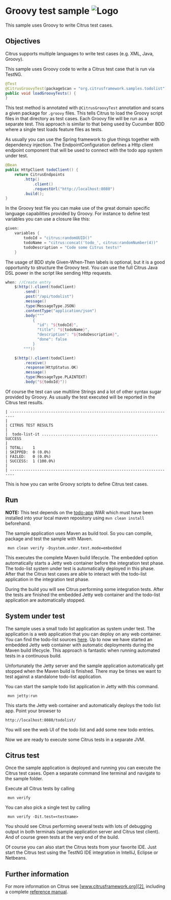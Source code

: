 Groovy test sample ![Logo][1]
==============

This sample uses Groovy to write Citrus test cases.

Objectives
---------

Citrus supports multiple languages to write test cases (e.g. XML, Java, Groovy).

This sample uses Groovy code to write a Citrus test case that is run via TestNG.

```java
@Test
@CitrusGroovyTest(packageScan = "org.citrusframework.samples.todolist")
public void loadGroovyTests() {
}
```
    
This test method is annotated with `@CitrusGroovyTest` annotation and scans a given package for `.groovy` files. 
This tells Citrus to load the Groovy script files in that directory as test cases. Each Groovy file will be run as 
a separate test. This approach is similar to that being used by Cucumber BDD where a single test loads feature files
as tests.

As usually you can use the Spring framework to glue things together with dependency injection. 
The EndpointConfiguration defines a Http client endpoint component that will be used to connect with the todo app system under test.

```java
@Bean
public HttpClient todoClient() {
    return CitrusEndpoints
        .http()
            .client()
            .requestUrl("http://localhost:8080")
        .build();
}
```

In the Groovy test file you can make use of the great domain specific language capabilities provided by Groovy. 
For instance to define test variables you can use a closure like this:
    
```groovy
given:
    variables {
        todoId = "citrus:randomUUID()"
        todoName = "citrus:concat('todo_', citrus:randomNumber(4))"
        todoDescription = "Code some Citrus tests!"
    }
```

The usage of BDD style Given-When-Then labels is optional, but it is a good opportunity to structure the Groovy test.
You can use the full Citrus Java DSL power in the script like sending Http requests.

```groovy
when: //Create entry
    $(http().client(todoClient)
        .send()
        .post("/api/todolist")
        .message()
        .type(MessageType.JSON)
        .contentType("application/json")
        .body("""
            { 
              "id": "${todoId}", 
              "title": "${todoName}",
              "description": "${todoDescription}",
              "done": false
            }
        """))

    $(http().client(todoClient)
        .receive()
        .response(HttpStatus.OK)
        .message()
        .type(MessageType.PLAINTEXT)
        .body("${todoId}"))
```

Of course the test can use multiline Strings and a lot of other syntax sugar provided by Groovy.
As usually the test executed will be reported in the Citrus test results.

```
| ------------------------------------------------------------------------
| 
| CITRUS TEST RESULTS
| 
|  todo-list-it ................................................... SUCCESS
| 
| TOTAL:	1
| SKIPPED:	0 (0.0%)
| FAILED:	0 (0.0%)
| SUCCESS:	1 (100.0%)
| 
| ------------------------------------------------------------------------
```

This is how you can write Groovy scripts to define Citrus test cases.           

Run
---------

**NOTE:** This test depends on the [todo-app](../todo-app/) WAR which must have been installed into your local maven repository using `mvn clean install` beforehand.

The sample application uses Maven as build tool. So you can compile, package and test the
sample with Maven.
 
     mvn clean verify -Dsystem.under.test.mode=embedded
    
This executes the complete Maven build lifecycle. The embedded option automatically starts a Jetty web
container before the integration test phase. The todo-list system under test is automatically deployed in this phase.
After that the Citrus test cases are able to interact with the todo-list application in the integration test phase.

During the build you will see Citrus performing some integration tests.
After the tests are finished the embedded Jetty web container and the todo-list application are automatically stopped.

System under test
---------

The sample uses a small todo list application as system under test. The application is a web application
that you can deploy on any web container. You can find the todo-list sources [here](../todo-app). Up to now we have started an 
embedded Jetty web container with automatic deployments during the Maven build lifecycle. This approach is fantastic 
when running automated tests in a continuous build.
  
Unfortunately the Jetty server and the sample application automatically get stopped when the Maven build is finished. 
There may be times we want to test against a standalone todo-list application.  

You can start the sample todo list application in Jetty with this command.

     mvn jetty:run

This starts the Jetty web container and automatically deploys the todo list app. Point your browser to
 
    http://localhost:8080/todolist/

You will see the web UI of the todo list and add some new todo entries.

Now we are ready to execute some Citrus tests in a separate JVM.

Citrus test
---------

Once the sample application is deployed and running you can execute the Citrus test cases.
Open a separate command line terminal and navigate to the sample folder.

Execute all Citrus tests by calling

     mvn verify

You can also pick a single test by calling

     mvn verify -Dit.test=<testname>

You should see Citrus performing several tests with lots of debugging output in both terminals (sample application server
and Citrus test client). And of course green tests at the very end of the build.

Of course you can also start the Citrus tests from your favorite IDE.
Just start the Citrus test using the TestNG IDE integration in IntelliJ, Eclipse or Netbeans.

Further information
---------

For more information on Citrus see [www.citrusframework.org][2], including
a complete [reference manual][3].

 [1]: https://citrusframework.org/img/brand-logo.png "Citrus"
 [2]: https://citrusframework.org
 [3]: https://citrusframework.org/reference/html/
 [4]: https://citrusframework.org/reference/html#validation-xhtml
